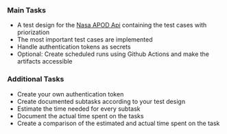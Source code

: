 ### Main Tasks
 - A test design for the [Nasa APOD Api](https://api.nasa.gov/planetary/apod/) containing the test cases with priorization
 - The most important test cases are implemented
 - Handle authentication tokens as secrets
 - Optional: Create scheduled runs using Github Actions and make the artifacts accessible


### Additional Tasks
 - Create your own authentication token
 - Create documented subtasks according to your test design
 - Estimate the time needed for every subtask
 - Document the actual time spent on the tasks
 - Create a comparison of the estimated and actual time spent on the task